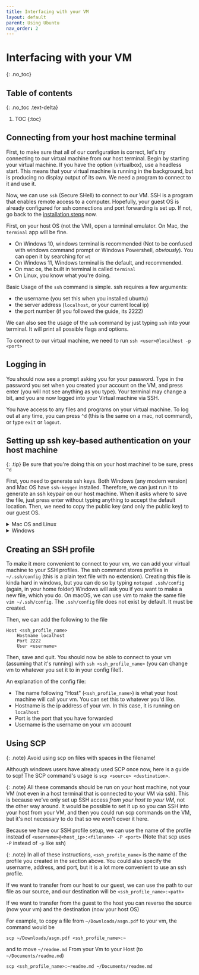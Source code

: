 ```yaml
---
title: Interfacing with your VM
layout: default
parent: Using Ubuntu
nav_order: 2
---
```


# Interfacing with your VM
{: .no_toc}

## Table of contents
{: .no_toc .text-delta}

1. TOC
{:toc}
## Connecting from your host machine terminal

First, to make sure that all of our configuration is correct, let's try connecting to our virtual machine from our host terminal. Begin by starting your virtual machine. If you have the option (virtualbox), use a headless start. This means that your virtual machine is running in the background, but is producing no display output of its own. We need a program to connect to it and use it.

Now, we can use `ssh` (Secure SHell) to connect to our VM. SSH is a program that enables remote access to a computer. Hopefully, your guest OS is already configured for ssh connections and port forwarding is set up. If not, go back to the [installation steps](/vm_setup/) now.

First, on your host OS (not the VM), open a terminal emulator. On Mac, the `terminal` app will be fine.

- On Windows 10, windows terminal is recommended (Not to be confused with windows command prompt or Windows Powershell, _obviously_). You can open it by searching for `wt`
- On Windows 11, Windows terminal is the default, and recommended.
- On mac os, the built in terminal is called `terminal`
- On Linux, you know what you're doing.

Basic Usage of the `ssh` command is simple. ssh requires a few arguments:

- the username (you set this when you installed ubuntu)
- the server address (`localhost`, or your current local ip)
- the port number (if you followed the guide, its 2222)

We can also see the usage of the `ssh` command by just typing `ssh` into your terminal. It will print all possible flags and options.

To connect to our virtual machine, we need to run `ssh <user>@localhost -p <port>`

## Logging in

You should now see a prompt asking you for your password. Type in the password you set when you created your account on the VM, and press enter (you will not see anything as you type). Your terminal may change a bit, and you are now logged into your Virtual machine via SSH.

You have access to any files and programs on your virtual machine. To log out at any time, you can press `^d` (this is the same on a mac, not command), or type `exit` or `logout`.

## Setting up ssh key-based authentication on your host machine

{: .tip}
Be sure that you're doing this on your host machine! to be sure, press `^d`

First, you need to generate ssh keys. Both Windows (any modern version) and Mac OS have `ssh-keygen` installed. Therefore, we can just run it to generate an ssh keypair on our host machine. When it asks where to save the file, just press enter without typing anything to accept the default location. Then, we need to copy the public key (and only the public key) to our guest OS.

<details>
<summary>Mac OS and Linux</summary>

We can use the <code>ssh-copy-id</code> command to do this!

<br><br>

<code>ssh-copy-id -p 2222 &lt;VM username&gt;@localhost </code>
<br>

</details>

<details>
<summary>Windows</summary>
<ul>
<li>Make sure you're in your windows home folder. This is <code>C:\Users\Username</code> <br>
If you are somewhere else, you can enter that folder by typing <code>cd C:\Users\username</code>
</li>

<li>First, we must use <code>scp</code> to copy your id_rsa.pub file to linux. <br> 
You can do that by using the scp command as follows (in your windows home folder): <br>
<code>scp -P 2222 .ssh/id_rsa.pub &lt;VM_username&gt;@localhost:~ </code><br>
Note that the <code>-P</code> flag is capitalized, unlike in ssh where it's lowercase. 
</li>

<li> Then, ssh into your linux vm as shown in "Logging in"</li>
<li> Finally type <code> cat id_rsa.pub >> .ssh/authorized_keys</code> to copy your rsa public key to the authorized keys file on your VM.</li>
<li> You can now delete the file  <code>~/id_rsa.pub</code> </li>
</ul>

</details>

## Creating an SSH profile

To make it more convenient to connect to your vm, we can add your virtual machine to your SSH profiles. The ssh command stores profiles in `~/.ssh/config` (this is a plain text file with no extension). Creating this file is kinda hard in windows, but you can do so by typing `notepad .ssh/config` (again, in your home folder) Windows will ask you if you want to make a new file, which you do. On macOS, we can use vim to make the same file `vim ~/.ssh/config`. The `.ssh/config` file does not exist by default. It must be created.

Then, we can add the following to the file

    Host <ssh_profile_name>
        Hostname localhost
        Port 2222
        User <username>

Then, save and quit. You should now be able to connect to your vm (assuming that it's running) with `ssh <ssh_profile_name>` (you can change vm to whatever you set it to in your config file!).

An explanation of the config file:

- The name following "Host" (`<ssh_profile_name>`) is what your host machine will call your vm. You can set this to whatever you'd like.
- Hostname is the ip address of your vm. In this case, it is running on `localhost`
- Port is the port that you have forwarded
- Username is the username on your vm account

## Using SCP

{: .note}
Avoid using scp on files with spaces in the filename!

Although windows users have already used SCP once now, here is a guide to scp!
The SCP command's usage is `scp <source> <destination>`.

{: .note}
All these commands should be run on your host machine, not your VM (not even in a host terminal that is connected to your VM via ssh). This is because we've only set up SSH access _from your host to your VM_, not the other way around. It would be possible to set it up so you can SSH into your host from your VM, and then you could run scp commands on the VM, but it's not necessary to do that so we won't cover it here.

Because we have our SSH profile setup, we can use the name of the profile instead of `<username>@<host_ip>:<filename> -P <port>` (Note that scp uses `-P` instead of `-p` like ssh)

{: .note}
In all of these instructions, `<ssh_profile_name>` is the name of the profile you created in the section above. You could also specify the username, address, and port, but it is a lot more convenient to use an ssh profile.

If we want to transfer from our host to our guest, we can use the path to our file as our source, and our destination will be `<ssh_profile_name>:<path>`

If we want to transfer from the guest to the host you can reverse the source (now your vm) and the destination (now your host OS)

For example, to copy a file from `~/Downloads/asgn.pdf` to your vm, the command would be

`scp ~/Downloads/asgn.pdf <ssh_profile_name>:~`

and to move `~/readme.md` From your Vm to your Host (to `~/Documents/readme.md`)

`scp <ssh_profile_name>:~readme.md ~/Documents/readme.md`
